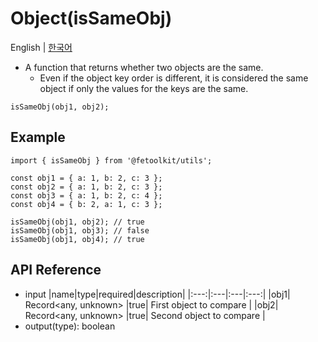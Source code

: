 # Object(isSameObj)

English | [한국어](../ko/object_issameobj.md)

- A function that returns whether two objects are the same.
  - Even if the object key order is different, it is considered the same object if only the values for the keys are the same.

```tsx
isSameObj(obj1, obj2);
```

## Example

```tsx
import { isSameObj } from '@fetoolkit/utils';

const obj1 = { a: 1, b: 2, c: 3 };
const obj2 = { a: 1, b: 2, c: 3 };
const obj3 = { a: 1, b: 2, c: 4 };
const obj4 = { b: 2, a: 1, c: 3 };

isSameObj(obj1, obj2); // true
isSameObj(obj1, obj3); // false
isSameObj(obj1, obj4); // true
```

## API Reference

- input
  |name|type|required|description|
  |:---:|:---|:---|:---:|
  |obj1| Record<any, unknown> |true| First object to compare |
  |obj2| Record<any, unknown> |true| Second object to compare |
- output(type): boolean
